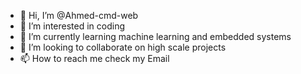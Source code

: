 - 👋 Hi, I’m @Ahmed-cmd-web
- 👀 I’m interested in coding
- 🌱 I’m currently learning machine learning and embedded systems
- 💞️ I’m looking to collaborate on high scale projects
- 📫 How to reach me check my Email

<!---
Ahmed-cmd-web/Ahmed-cmd-web is a ✨ special ✨ repository because its `README.md` (this file) appears on your GitHub profile.
You can click the Preview link to take a look at your changes.
--->
